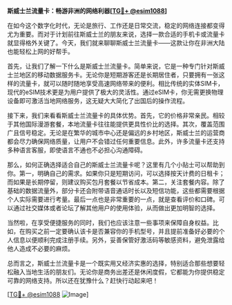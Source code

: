 **斯威士兰流量卡：畅游非洲的网络利器[[TG💪+ @esim1088](https://t.me/s/esim1088)]**

在如今这个数字化时代，无论是旅行、工作还是日常交流，稳定的网络连接都变得尤为重要。而对于计划前往斯威士兰的朋友来说，选择一款合适的手机卡或流量卡就显得格外关键了。今天，我们就来聊聊斯威士兰流量卡——这款让你在非洲大陆也能轻松上网的好帮手。

首先，让我们了解一下什么是斯威士兰流量卡。简单来说，它是一种专门针对斯威士兰地区的移动数据服务卡。无论你是短期游客还是长期居住者，只要拥有一张这样的流量卡，就可以随时随地享受高速网络带来的便利。相比传统的实体SIM卡，现代的eSIM技术更是为用户提供了极大的灵活性。通过eSIM卡，你无需更换物理设备即可激活当地网络服务，这无疑大大简化了出国后的操作流程。

接下来，我们来看看斯威士兰流量卡的具体优势。首先，它的价格非常亲民。相较于其他国际漫游套餐，本地流量卡往往能提供更具性价比的选择。其次，覆盖范围广且信号稳定。无论是在繁华的城市中心还是偏远的乡村地区，斯威士兰的运营商都会尽力确保网络质量，让用户不会错过任何重要信息。此外，许多流量卡还支持多种语言客服，即使语言不通也不必担心沟通障碍。

那么，如何正确选择适合自己的斯威士兰流量卡呢？这里有几个小贴士可以帮助到你。第一，明确自己的需求。如果你只是短期访问，可以选择按天计费的日租卡；而如果是长期停留，则建议购买包月套餐以节省成本。第二，关注套餐内容。除了基础的数据流量外，部分卡还会附带语音通话时长以及短信功能，这些都需要根据个人实际需要进行考量。最后一点也是非常重要的一点，就是查看评价和口碑。可以通过社交媒体或者论坛了解其他用户的使用体验，从而做出更加明智的选择。

当然啦，在享受便捷服务的同时，我们也应该注意一些事项来保障自身权益。比如，在购买之前一定要确认该卡是否兼容你的手机型号，并且提前准备好必要的个人信息以便顺利完成注册手续。另外，妥善保管好激活码等敏感资料，避免泄露给他人造成不必要的麻烦。

总而言之，斯威士兰流量卡是一个既实用又经济实惠的选择，特别适合那些想要轻松融入当地生活的朋友们。无论你是商务出差还是休闲度假，它都能为你提供稳定可靠的网络支持。所以还在犹豫什么？赶快行动起来吧！

[[TG💪+ @esim1088](https://t.me/s/esim1088) ![Image](https://i.postimg.cc/4NQfJmqS/Snipaste-2025-05-13-00-14-12.png)]